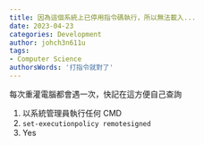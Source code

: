 ```yaml
---
title: 因為這個系統上已停用指令碼執行，所以無法載入...
date: 2023-04-23
categories: Development
author: johch3n611u
tags:
- Computer Science
authorsWords: '打指令就對了'
---
```


每次重灌電腦都會遇一次，快記在這方便自己查詢

1. 以系統管理員執行任何 CMD
2. `set-executionpolicy remotesigned`
3. Yes
